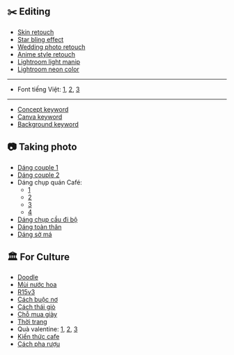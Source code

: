 ## ✂️ Editing

- [Skin retouch](https://www.tiktok.com/t/ZS2aaVrMR/)
- [Star bling effect](https://www.tiktok.com/t/ZS2aatsUx/)
- [Wedding photo retouch](https://www.tiktok.com/t/ZS2aHyhnL/)
- [Anime style retouch](https://www.tiktok.com/@xazimy/video/7175901834215689474?is_from_webapp=1&sender_device=pc)
- [Lightroom light manip](https://www.tiktok.com/@kylersteele/photo/7200228855209135402?is_from_webapp=1&sender_device=pc)
- [Lightroom neon color](https://www.tiktok.com/@ayitsphotography/video/7201218926234111238?is_from_webapp=1&sender_device=pc)

---

- Font tiếng Việt: [1](https://www.tiktok.com/t/ZS2am2SSU/), [2](https://www.tiktok.com/t/ZS2am2SSU/), [3](https://www.tiktok.com/@nmkhoi_/video/7188367525128850714?is_from_webapp=1&sender_device=pc)

---

- [Concept keyword](https://www.tiktok.com/t/ZS2aaPuEa/)
- [Canva keyword](https://www.tiktok.com/t/ZS2aaA6Qn/)
- [Background keyword](https://www.tiktok.com/t/ZS2aHJNFn/)

## 📷 Taking photo

- [Dáng couple 1](https://www.tiktok.com/@nbvan_/photo/7290396301592710401?is_from_webapp=1&sender_device=pc)
- [Dáng couple 2](https://www.tiktok.com/@omarspaneshi/video/7220020981161528581?is_from_webapp=1&sender_device=pc)
- Dáng chụp quán Café:
    - [1](https://www.tiktok.com/@mlingggg/video/6984750464185290010?is_from_webapp=1&sender_device=pc)
    - [2](https://www.tiktok.com/@bthphuong/video/7064539821892586779?is_from_webapp=1&sender_device=pc)
    - [3](https://www.tiktok.com/@bthphuong/video/7078639862219296026?is_from_webapp=1&sender_device=pc)
    - [4](https://www.tiktok.com/@april.bngoc/video/7035503421490826497?is_from_webapp=1&sender_device=pc)
- [Dáng chụp cầu đi bộ](https://www.tiktok.com/@lingmy1211/video/7174042670040435994?is_from_webapp=1&sender_device=pc)
- [Dáng toàn thân](https://www.tiktok.com/@lingmy1211/video/7202241747416567067?is_from_webapp=1&sender_device=pc)
- [Dáng sờ má](https://www.tiktok.com/@xiao.pheng/video/7297602570711813383?is_from_webapp=1&sender_device=pc)

  

## 🏛️ For Culture

- [Doodle](https://www.tiktok.com/t/ZS2auGXR5/)
- [Mùi nước hoa](https://www.tiktok.com/@phucnuochoa)
- [R15v3](https://www.tiktok.com/@nguyenthang_motor/video/7221389259389816090?is_from_webapp=1&sender_device=pc)
- [Cách buộc nơ](https://www.tiktok.com/@sohahome/video/7202920337141517570?is_from_webapp=1&sender_device=pc)
- [Cách thái giò](https://www.tiktok.com/@yeubepofficial/video/7325758859979656455?is_from_webapp=1&sender_device=pc)
- [Chỗ mua giày](https://www.tiktok.com/@tranggiay204/photo/7320509155314240775?is_from_webapp=1&sender_device=pc)
- [Thời trang](https://www.tiktok.com/@tazngo/photo/7289054417146383634?is_from_webapp=1&sender_device=pc)
- Quà valentine: [1](https://www.tiktok.com/@_nasta.sia7/video/7209309883827490053?is_from_webapp=1&sender_device=pc), [2](https://www.tiktok.com/@_nasta.sia7/video/7213055948850482437?is_from_webapp=1&sender_device=pc), [3](https://www.tiktok.com/@brilliant_wxz/video/7197817517664980230?is_from_webapp=1&sender_device=pc)
- [Kiến thức cafe](https://www.tiktok.com/@dmanh122/photo/7211507004714650907?is_from_webapp=1&sender_device=pc)
- [Cách pha rượu](https://www.tiktok.com/@thoidinghe/photo/7321778686624140546?is_from_webapp=1&sender_device=pc)
